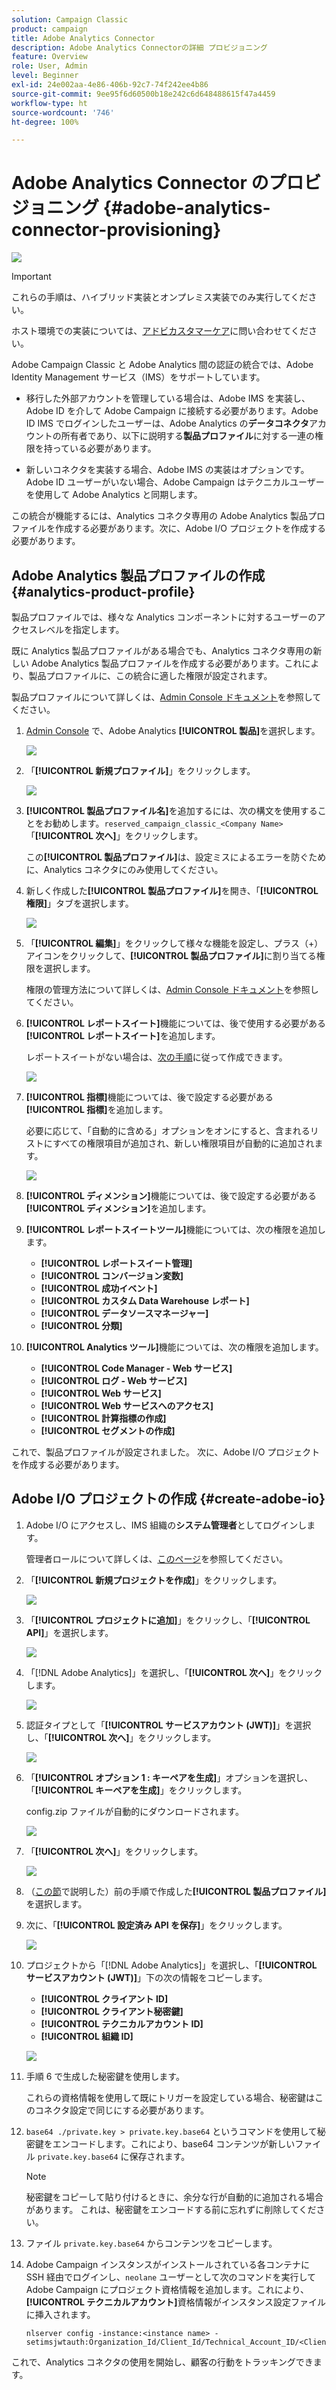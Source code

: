 ```yaml
---
solution: Campaign Classic
product: campaign
title: Adobe Analytics Connector
description: Adobe Analytics Connectorの詳細 プロビジョニング
feature: Overview
role: User, Admin
level: Beginner
exl-id: 24e002aa-4e86-406b-92c7-74f242ee4b86
source-git-commit: 9ee95f6d60500b18e242c6d648488615f47a4459
workflow-type: ht
source-wordcount: '746'
ht-degree: 100%

---
```


# Adobe Analytics Connector のプロビジョニング {#adobe-analytics-connector-provisioning}

![](../../assets/v7-only.svg)

>[!IMPORTANT]
>
> これらの手順は、ハイブリッド実装とオンプレミス実装でのみ実行してください。
>
>ホスト環境での実装については、[アドビカスタマーケア](https://helpx.adobe.com/jp/enterprise/admin-guide.html/enterprise/using/support-for-experience-cloud.ug.html)に問い合わせてください。

Adobe Campaign Classic と Adobe Analytics 間の認証の統合では、Adobe Identity Management サービス（IMS）をサポートしています。

* 移行した外部アカウントを管理している場合は、Adobe IMS を実装し、Adobe ID を介して Adobe Campaign に接続する必要があります。Adobe ID IMS でログインしたユーザーは、Adobe Analytics の&#x200B;**データコネクタ**&#x200B;アカウントの所有者であり、以下に説明する&#x200B;**製品プロファイル**&#x200B;に対する一連の権限を持っている必要があります。

* 新しいコネクタを実装する場合、Adobe IMS の実装はオプションです。Adobe ID ユーザーがいない場合、Adobe Campaign はテクニカルユーザーを使用して Adobe Analytics と同期します。

この統合が機能するには、Analytics コネクタ専用の Adobe Analytics 製品プロファイルを作成する必要があります。次に、Adobe I/O プロジェクトを作成する必要があります。

## Adobe Analytics 製品プロファイルの作成 {#analytics-product-profile}

製品プロファイルでは、様々な Analytics コンポーネントに対するユーザーのアクセスレベルを指定します。

既に Analytics 製品プロファイルがある場合でも、Analytics コネクタ専用の新しい Adobe Analytics 製品プロファイルを作成する必要があります。これにより、製品プロファイルに、この統合に適した権限が設定されます。

製品プロファイルについて詳しくは、[Admin Console ドキュメント](https://helpx.adobe.com/mt/enterprise/admin-guide.html)を参照してください。

1. [Admin Console](https://adminconsole.adobe.com/) で、Adobe Analytics **[!UICONTROL 製品]**&#x200B;を選択します。

   ![](assets/do-not-localize/triggers_1.png)

1. 「**[!UICONTROL 新規プロファイル]**」をクリックします。

   ![](assets/do-not-localize/triggers_2.png)

1. **[!UICONTROL 製品プロファイル名]**&#x200B;を追加するには、次の構文を使用することをお勧めします。`reserved_campaign_classic_<Company Name>`「**[!UICONTROL 次へ]**」をクリックします。

   この&#x200B;**[!UICONTROL 製品プロファイル]**&#x200B;は、設定ミスによるエラーを防ぐために、Analytics コネクタにのみ使用してください。

1. 新しく作成した&#x200B;**[!UICONTROL 製品プロファイル]**&#x200B;を開き、「**[!UICONTROL 権限]**」タブを選択します。

   ![](assets/do-not-localize/triggers_3.png)

1. 「**[!UICONTROL 編集]**」をクリックして様々な機能を設定し、プラス（+）アイコンをクリックして、**[!UICONTROL 製品プロファイル]**&#x200B;に割り当てる権限を選択します。

   権限の管理方法について詳しくは、[Admin Console ドキュメント](https://helpx.adobe.com/mt/enterprise/using/manage-permissions-and-roles.html)を参照してください。

1. **[!UICONTROL レポートスイート]**&#x200B;機能については、後で使用する必要がある&#x200B;**[!UICONTROL レポートスイート]**&#x200B;を追加します。

   レポートスイートがない場合は、[次の手順](../../platform/using/adobe-analytics-connector.md#report-suite-analytics)に従って作成できます。

   ![](assets/do-not-localize/triggers_4.png)

1. **[!UICONTROL 指標]**&#x200B;機能については、後で設定する必要がある&#x200B;**[!UICONTROL 指標]**&#x200B;を追加します。

   必要に応じて、「自動的に含める」オプションをオンにすると、含まれるリストにすべての権限項目が追加され、新しい権限項目が自動的に追加されます。

   ![](assets/do-not-localize/triggers_13.png)

1. **[!UICONTROL ディメンション]**&#x200B;機能については、後で設定する必要がある&#x200B;**[!UICONTROL ディメンション]**&#x200B;を追加します。

1. **[!UICONTROL レポートスイートツール]**&#x200B;機能については、次の権限を追加します。

   * **[!UICONTROL レポートスイート管理]**
   * **[!UICONTROL コンバージョン変数]**
   * **[!UICONTROL 成功イベント]**
   * **[!UICONTROL カスタム Data Warehouse レポート]**
   * **[!UICONTROL データソースマネージャー]**
   * **[!UICONTROL 分類]**

1. **[!UICONTROL Analytics ツール]**&#x200B;機能については、次の権限を追加します。

   * **[!UICONTROL Code Manager - Web サービス]**
   * **[!UICONTROL ログ - Web サービス]**
   * **[!UICONTROL Web サービス]**
   * **[!UICONTROL Web サービスへのアクセス]**
   * **[!UICONTROL 計算指標の作成]**
   * **[!UICONTROL セグメントの作成]**

これで、製品プロファイルが設定されました。 次に、Adobe I/O プロジェクトを作成する必要があります。

## Adobe I/O プロジェクトの作成 {#create-adobe-io}

1. Adobe I/O にアクセスし、IMS 組織の&#x200B;**システム管理者**&#x200B;としてログインします。

   管理者ロールについて詳しくは、[このページ](https://helpx.adobe.com/jp/enterprise/using/admin-roles.html)を参照してください。

1. 「**[!UICONTROL 新規プロジェクトを作成]**」をクリックします。

   ![](assets/do-not-localize/triggers_5.png)

1. 「**[!UICONTROL プロジェクトに追加]**」をクリックし、「**[!UICONTROL API]**」を選択します。

   ![](assets/do-not-localize/triggers_6.png)

1. 「[!DNL Adobe Analytics]」を選択し、「**[!UICONTROL 次へ]**」をクリックします。

   ![](assets/do-not-localize/triggers_7.png)

1. 認証タイプとして「**[!UICONTROL サービスアカウント (JWT)]**」を選択し、「**[!UICONTROL 次へ]**」をクリックします。

   ![](assets/do-not-localize/triggers_8.png)

1. 「**[!UICONTROL オプション 1 : キーペアを生成]**」オプションを選択し、「**[!UICONTROL キーペアを生成]**」をクリックします。

   config.zip ファイルが自動的にダウンロードされます。

   ![](assets/do-not-localize/triggers_9.png)

1. 「**[!UICONTROL 次へ]**」をクリックします。

   ![](assets/do-not-localize/triggers_10.png)

1. （[この節](#analytics-product-profile)で説明した）前の手順で作成した&#x200B;**[!UICONTROL 製品プロファイル]**&#x200B;を選択します。

1. 次に、「**[!UICONTROL 設定済み API を保存]**」をクリックします。

   ![](assets/do-not-localize/triggers_11.png)

1. プロジェクトから「[!DNL Adobe Analytics]」を選択し、「**[!UICONTROL サービスアカウント (JWT)]**」下の次の情報をコピーします。

   * **[!UICONTROL クライアント ID]**
   * **[!UICONTROL クライアント秘密鍵]**
   * **[!UICONTROL テクニカルアカウント ID]**
   * **[!UICONTROL 組織 ID]**

   ![](assets/do-not-localize/triggers_12.png)

1. 手順 6 で生成した秘密鍵を使用します。

   これらの資格情報を使用して既にトリガーを設定している場合、秘密鍵はこのコネクタ設定で同じにする必要があります。

1. `base64 ./private.key > private.key.base64` というコマンドを使用して秘密鍵をエンコードします。これにより、base64 コンテンツが新しいファイル `private.key.base64` に保存されます。

   >[!NOTE]
   >
   >秘密鍵をコピーして貼り付けるときに、余分な行が自動的に追加される場合があります。 これは、秘密鍵をエンコードする前に忘れずに削除してください。

1. ファイル `private.key.base64` からコンテンツをコピーします。

1. Adobe Campaign インスタンスがインストールされている各コンテナに SSH 経由でログインし、`neolane` ユーザーとして次のコマンドを実行して Adobe Campaign にプロジェクト資格情報を追加します。これにより、**[!UICONTROL テクニカルアカウント]**&#x200B;資格情報がインスタンス設定ファイルに挿入されます。

   ```
   nlserver config -instance:<instance name> -setimsjwtauth:Organization_Id/Client_Id/Technical_Account_ID/<Client_Secret>/<Base64_encoded_Private_Key>
   ```
これで、Analytics コネクタの使用を開始し、顧客の行動をトラッキングできます。
